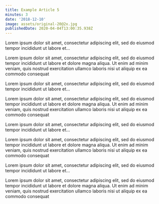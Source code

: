 ```yaml
---
title: Example Article 5
minutes: 3
date: '2018-12-10'
image: assets/original-20@2x.jpg
publishedDate: 2020-04-04T13:00:35.938Z
---
```


Lorem ipsum dolor sit amet, consectetur adipiscing elit, sed do eiusmod tempor incididunt ut labore et…

Lorem ipsum dolor sit amet, consectetur adipiscing elit, sed do eiusmod tempor incididunt ut labore et dolore magna aliqua. Ut enim ad minim veniam, quis nostrud exercitation ullamco laboris nisi ut aliquip ex ea commodo consequat

Lorem ipsum dolor sit amet, consectetur adipiscing elit, sed do eiusmod tempor incididunt ut labore et…

Lorem ipsum dolor sit amet, consectetur adipiscing elit, sed do eiusmod tempor incididunt ut labore et dolore magna aliqua. Ut enim ad minim veniam, quis nostrud exercitation ullamco laboris nisi ut aliquip ex ea commodo consequat

Lorem ipsum dolor sit amet, consectetur adipiscing elit, sed do eiusmod tempor incididunt ut labore et…

Lorem ipsum dolor sit amet, consectetur adipiscing elit, sed do eiusmod tempor incididunt ut labore et dolore magna aliqua. Ut enim ad minim veniam, quis nostrud exercitation ullamco laboris nisi ut aliquip ex ea commodo consequat

Lorem ipsum dolor sit amet, consectetur adipiscing elit, sed do eiusmod tempor incididunt ut labore et…

Lorem ipsum dolor sit amet, consectetur adipiscing elit, sed do eiusmod tempor incididunt ut labore et dolore magna aliqua. Ut enim ad minim veniam, quis nostrud exercitation ullamco laboris nisi ut aliquip ex ea commodo consequat

